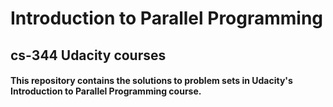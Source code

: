 # Introduction to Parallel Programming
## cs-344 Udacity courses

#### This repository contains the solutions to problem sets in Udacity's Introduction to Parallel Programming course.
